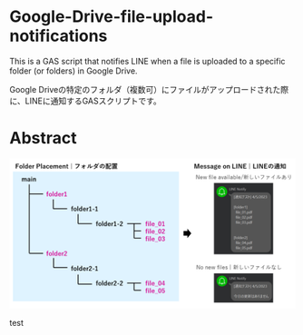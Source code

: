 # Google-Drive-file-upload-notifications
This is a GAS script that notifies LINE when a file is uploaded to a specific folder (or folders) in Google Drive.  
  
Google Driveの特定のフォルダ（複数可）にファイルがアップロードされた際に、LINEに通知するGASスクリプトです。

# Abstract
![Image 1](https://github.com/SyunT-Git/Google-Drive-file-upload-notifications/blob/main/image/Google%20Drive_LINE%20Notification_Schematic%20Diagram.png)

test
